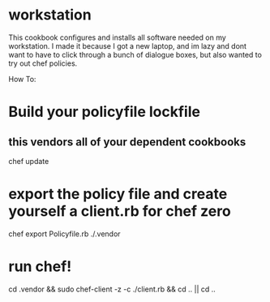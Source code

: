 # workstation

This cookbook configures and installs all software needed on my workstation. I made it because I got a new laptop, and im lazy and dont want to have to click through a bunch of dialogue boxes, but also wanted to try out chef policies. 

How To:

# Build your policyfile lockfile
## this vendors all of your dependent cookbooks
chef update

# export the policy file and create yourself a client.rb for chef zero
chef export Policyfile.rb ./.vendor

# run chef!

cd .vendor && sudo chef-client -z -c ./client.rb && cd .. || cd ..
